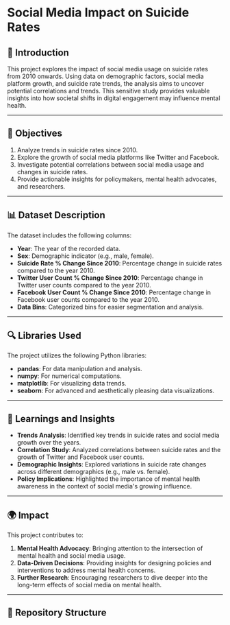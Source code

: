 # Social Media Impact on Suicide Rates

## 📜 Introduction
This project explores the impact of social media usage on suicide rates from 2010 onwards. Using data on demographic factors, social media platform growth, and suicide rate trends, the analysis aims to uncover potential correlations and trends. This sensitive study provides valuable insights into how societal shifts in digital engagement may influence mental health.

---

## 🎯 Objectives
1. Analyze trends in suicide rates since 2010.
2. Explore the growth of social media platforms like Twitter and Facebook.
3. Investigate potential correlations between social media usage and changes in suicide rates.
4. Provide actionable insights for policymakers, mental health advocates, and researchers.

---

## 📊 Dataset Description
The dataset includes the following columns:
- **Year**: The year of the recorded data.
- **Sex**: Demographic indicator (e.g., male, female).
- **Suicide Rate % Change Since 2010**: Percentage change in suicide rates compared to the year 2010.
- **Twitter User Count % Change Since 2010**: Percentage change in Twitter user counts compared to the year 2010.
- **Facebook User Count % Change Since 2010**: Percentage change in Facebook user counts compared to the year 2010.
- **Data Bins**: Categorized bins for easier segmentation and analysis.

---

## 🔍 Libraries Used
The project utilizes the following Python libraries:
- **pandas**: For data manipulation and analysis.
- **numpy**: For numerical computations.
- **matplotlib**: For visualizing data trends.
- **seaborn**: For advanced and aesthetically pleasing data visualizations.

---

## 🚀 Learnings and Insights
- **Trends Analysis**: Identified key trends in suicide rates and social media growth over the years.
- **Correlation Study**: Analyzed correlations between suicide rates and the growth of Twitter and Facebook user counts.
- **Demographic Insights**: Explored variations in suicide rate changes across different demographics (e.g., male vs. female).
- **Policy Implications**: Highlighted the importance of mental health awareness in the context of social media's growing influence.

---

## 🌍 Impact
This project contributes to:
1. **Mental Health Advocacy**: Bringing attention to the intersection of mental health and social media usage.
2. **Data-Driven Decisions**: Providing insights for designing policies and interventions to address mental health concerns.
3. **Further Research**: Encouraging researchers to dive deeper into the long-term effects of social media on mental health.

---

## 📂 Repository Structure
